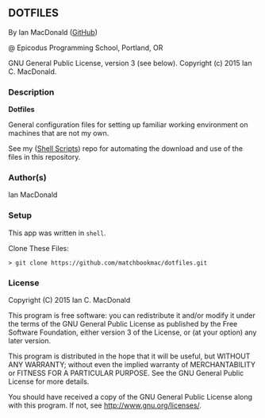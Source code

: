 ## DOTFILES

<a href="APP LINK IF APPLICABLE" target="#"><APP LINK NAME></a>

By Ian MacDonald (<a href="https://github.com/matchbookmac" target="#">GitHub</a>)

@ Epicodus Programming School, Portland, OR

GNU General Public License, version 3 (see below). Copyright (c) 2015 Ian C. MacDonald.

### Description

**Dotfiles**

General configuration files for setting up familiar working environment on machines that are not my own.

See my (<a href="https://github.com/matchbookmac/shell_scripts" target="#">Shell Scripts</a>) repo for automating the download and use of the files in this repository.

### Author(s)

Ian MacDonald

### Setup

This app was written in `shell`.

Clone These Files:

```console
> git clone https://github.com/matchbookmac/dotfiles.git

```

### License ###
Copyright  (C)  2015  Ian C. MacDonald

This program is free software: you can redistribute it and/or modify
it under the terms of the GNU General Public License as published by
the Free Software Foundation, either version 3 of the License, or
(at your option) any later version.

This program is distributed in the hope that it will be useful,
but WITHOUT ANY WARRANTY; without even the implied warranty of
MERCHANTABILITY or FITNESS FOR A PARTICULAR PURPOSE.  See the
GNU General Public License for more details.

You should have received a copy of the GNU General Public License
along with this program.  If not, see <http://www.gnu.org/licenses/>.
